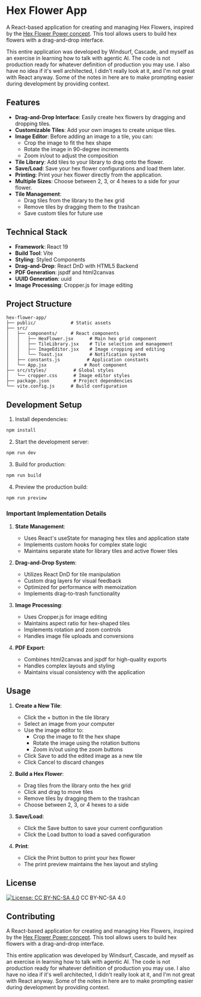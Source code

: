 # Hex Flower App

A React-based application for creating and managing Hex Flowers, inspired by the [Hex Flower Power concept](https://goblinshenchman.wordpress.com/hex-power-flower/). This tool allows users to build hex flowers with a drag-and-drop interface.

This entire application was developed by Windsurf, Cascade, and myself as an exercise in learning how to talk with agentic AI. The code is not production ready for whatever definition of production you may use. I also have no idea if it's well architected, I didn't really look at it, and I'm not great with React anyway. Some of the notes in here are to make prompting easier during development by providing context.

## Features

- **Drag-and-Drop Interface**: Easily create hex flowers by dragging and dropping tiles.
- **Customizable Tiles**: Add your own images to create unique tiles.
- **Image Editor**: Before adding an image to a tile, you can:
  - Crop the image to fit the hex shape
  - Rotate the image in 90-degree increments
  - Zoom in/out to adjust the composition
- **Tile Library**: Add tiles to your library to drag onto the flower.
- **Save/Load**: Save your hex flower configurations and load them later.
- **Printing**: Print your hex flower directly from the application.
- **Multiple Sizes**: Choose between 2, 3, or 4 hexes to a side for your flower.
- **Tile Management**: 
  - Drag tiles from the library to the hex grid
  - Remove tiles by dragging them to the trashcan
  - Save custom tiles for future use

## Technical Stack

- **Framework**: React 19
- **Build Tool**: Vite
- **Styling**: Styled Components
- **Drag-and-Drop**: React DnD with HTML5 Backend
- **PDF Generation**: jspdf and html2canvas
- **UUID Generation**: uuid
- **Image Processing**: Cropper.js for image editing

## Project Structure

```
hex-flower-app/
├── public/             # Static assets
├── src/
│   ├── components/     # React components
│   │   ├── HexFlower.jsx      # Main hex grid component
│   │   ├── TileLibrary.jsx    # Tile selection and management
│   │   ├── ImageEditor.jsx    # Image cropping and editing
│   │   └── Toast.jsx          # Notification system
│   ├── constants.js          # Application constants
│   └── App.jsx              # Root component
├── src/styles/          # Global styles
│   └── cropper.css      # Image editor styles
├── package.json         # Project dependencies
└── vite.config.js      # Build configuration
```

## Development Setup

1. Install dependencies:
```bash
npm install
```

2. Start the development server:
```bash
npm run dev
```

3. Build for production:
```bash
npm run build
```

4. Preview the production build:
```bash
npm run preview
```

### Important Implementation Details

1. **State Management**:
   - Uses React's useState for managing hex tiles and application state
   - Implements custom hooks for complex state logic
   - Maintains separate state for library tiles and active flower tiles

2. **Drag-and-Drop System**:
   - Utilizes React DnD for tile manipulation
   - Custom drag layers for visual feedback
   - Optimized for performance with memoization
   - Implements drag-to-trash functionality

3. **Image Processing**:
   - Uses Cropper.js for image editing
   - Maintains aspect ratio for hex-shaped tiles
   - Implements rotation and zoom controls
   - Handles image file uploads and conversions

4. **PDF Export**:
   - Combines html2canvas and jspdf for high-quality exports
   - Handles complex layouts and styling
   - Maintains visual consistency with the application

## Usage

1. **Create a New Tile**:
   - Click the + button in the tile library
   - Select an image from your computer
   - Use the image editor to:
     - Crop the image to fit the hex shape
     - Rotate the image using the rotation buttons
     - Zoom in/out using the zoom buttons
   - Click Save to add the edited image as a new tile
   - Click Cancel to discard changes

2. **Build a Hex Flower**:
   - Drag tiles from the library onto the hex grid
   - Click and drag to move tiles
   - Remove tiles by dragging them to the trashcan
   - Choose between 2, 3, or 4 hexes to a side

3. **Save/Load**:
   - Click the Save button to save your current configuration
   - Click the Load button to load a saved configuration

4. **Print**:
   - Click the Print button to print your hex flower
   - The print preview maintains the hex layout and styling

## License

[![License: CC BY-NC-SA 4.0](https://licensebuttons.net/l/by-nc-sa/4.0/88x31.png)](https://creativecommons.org/licenses/by-nc-sa/4.0/) CC BY-NC-SA 4.0

## Contributing

A React-based application for creating and managing Hex Flowers, inspired by the [Hex Flower Power concept](https://goblinshenchman.wordpress.com/hex-power-flower/). This tool allows users to build hex flowers with a drag-and-drop interface.

This entire application was developed by Windsurf, Cascade, and myself as an exercise in learning how to talk with agentic AI. The code is not production ready for whatever definition of production you may use. I also have no idea if it's well architected, I didn't really look at it, and I'm not great with React anyway. Some of the notes in here are to make prompting easier during development by providing context.
